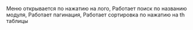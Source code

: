 Меню открывается по нажатию на лого,
Работает поиск по названию модуля,
Работает пагинация,
Работает сортировка по нажатию на th таблицы
